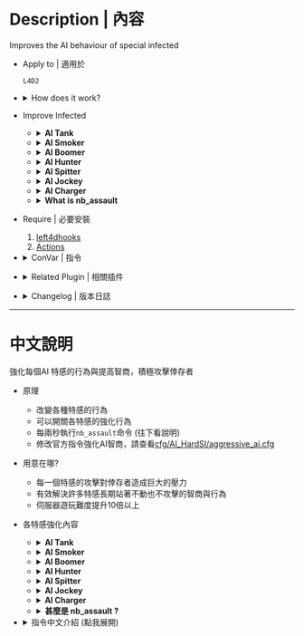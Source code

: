 # Description | 內容
Improves the AI behaviour of special infected

* Apply to | 適用於
    ```
    L4D2
    ```

* <details><summary>How does it work?</summary>

    * Improves the AI behaviour of special infected, make each of them very aggresive
    * Make special infected behop jump as they can
    * Use official cvar to improve AI bots, please check[cfg/AI_HardSI/aggressive_ai.cfg](cfg/AI_HardSI/aggressive_ai.cfg)
	* Execute ```nb_assault``` every 2.0 seconds, read more details about this command below
</details>

* Improve Infected
    * <details><summary><b>AI Tank</b></summary>

        * Stop throwing the underhand rock
        * Modify Official ConVar in ```cfg\AI_HardSI\aggressive_ai.cfg```
            ```php
            // AI Tank will not throw rock within this range (default: 250)
            sm_cvar tank_throw_allow_range 300
            ```

        * Plugin ConVar
            ```php
            // If 1, bhop facsimile on AI tanks
            ai_tank_bhop "1"

            // 1=AI tanks throw rock
            // 0=Ai tanl won't throw rocks
            ai_tank_rock "1"
            ```
    </details>

    * <details><summary><b>AI Smoker</b></summary>

        * Modify Official ConVar in ```cfg\AI_HardSI\aggressive_ai.cfg```
            ```php
            // How much damage to the AI + Human Smoker makes him let go of his victim. (Default: 50)
            // Taking this much damage while pulling victim will make you die (No matter how much health left you have)
            tongue_break_from_damage_amount 250

            // Start to shoot his tongue after 0.1 seconds (Default: 1.5)
            smoker_tongue_delay 0.1
            ```
    </details>

    * <details><summary><b>AI Boomer</b></summary>

        * Modify Official ConVar in ```cfg\AI_HardSI\aggressive_ai.cfg```
            ```php
            // How long an out-of-range Boomer will tolerate being visible before fleeing (Default: 1.0)
            boomer_exposed_time_tolerance 1000.0

            // How long the Boomer waits before he vomits on his target on Normal difficulty (Default: 1.0)
            boomer_vomit_delay 0.1
            ```

        * Plugin ConVar
            ```php
            // If 1, enable bhop facsimile on AI boomers
            ai_boomer_bhop "1"
            ```
    </details>

    * <details><summary><b>AI Hunter</b></summary>

        * Won't leap away (Coop/Realism)
        * Modify Official ConVar in ```cfg\AI_HardSI\aggressive_ai.cfg```
            ```php
            // Range at which hunter prepares pounce	 (Default: 1000)
            hunter_pounce_ready_range 1000

            // Range at which hunter is committed to attack (Default: 75)
            hunter_committed_attack_range 10000

            // Range at which shooting a non-committed AI hunter will cause it to leap away (Coop/Realism, Default: 1000)
            // 0=Disable leap away ability, >0: Restore back Leap Away ability and wait in ambush mode again.
            hunter_leap_away_give_up_range 0

            // Maximum vertical angle hunters can pounce (Default: 45)
            hunter_pounce_max_loft_angle 0

            // AI + Human Hunter skeet damage (Default: 50)
            // Taking this much damage while pouncing will get you skeeted and die (No matter how much health left you have)
            z_pounce_damage_interrupt 150
            ```

        * Plugin ConVar
            ```php
            // At what distance to start pouncing fast
            ai_fast_pounce_proximity 1000

            // Vertical angle to which AI hunter pounces will be restricted
            ai_pounce_vertical_angle 7

            // Mean angle produced by Gaussian RNG
            ai_pounce_angle_mean 10

            // One standard deviation from mean as produced by Gaussian RNG
            ai_pounce_angle_std 20

            // Distance to nearest survivor at which hunter will consider pouncing straight
            ai_straight_pounce_proximity 200

            // If the hunter has a target, it will not straight pounce if the target's aim on the horizontal axis is within this radius
            ai_aim_offset_sensitivity_hunter 30

            // How far in front of himself infected bot will check for a wall. Use '-1' to disable feature
            ai_wall_detection_distance -1

            // If 1, Hunter do scratch animation when pouncing
            ai_pounce_dancing_enable "1"
            ```
    </details>

    * <details><summary><b>AI Spitter</b></summary>

        * Plugin ConVar
            ```php
            // If 1, enable bhop facsimile on AI spitters
            ai_spitter_bhop "1"
            ```
    </details>

    * <details><summary><b>AI Jockey</b></summary>

        * Modify Official ConVar in ```cfg\AI_HardSI\aggressive_ai.cfg```
            ```php
            // AI Jockeys will move to attack survivors within this range (Default: 200)
            z_jockey_leap_range 1000
            ```

        * Plugin ConVar
            ```php
            // How close a jockey will approach before it starts hopping
            ai_hop_activation_proximity 500
            ```
    </details>

    * <details><summary><b>AI Charger</b></summary>

        * Plugin ConVar
            ```php
            // If 1, enable bhop facsimile on AI chargers
            ai_charger_bhop "1"

            // How close a charger will approach before charging
            ai_charger_proximity 300

            // If the charger has a target, it will not straight pounce if the target's aim on the horizontal axis is within this radius
            ai_aim_offset_sensitivity_charger 22.5

            // Charger will charge if its health drops to this level
            ai_health_threshold_charger 300
            ```
    </details>

    * <details><summary><b>What is nb_assault</b></summary>

        * Tell all special infected bots to assault, attack survivors actively instead of not moving like idiots
        * This is official command from valve
        * Not affect AI Smoker
    </details>



* Require | 必要安裝
    1. [left4dhooks](https://forums.alliedmods.net/showthread.php?t=321696)
    2. [Actions](https://forums.alliedmods.net/showthread.php?t=336374)

* <details><summary>ConVar | 指令</summary>

    * cfg\sourcemod\AI_HardSI.cfg
        ```php
        // 0=Plugin off, 1=Plugin on.
        AI_HardSI_enable "1"

        // Frequency(sec) at which the 'nb_assault' command is fired to make SI attack
        ai_assault_reminder_interval "2"

        // File to execute for AI aggressive cvars (in cfg/AI_HardSI folder)
        // Execute file every map changed
        AI_HardSI_aggressive_cfg "aggressive_ai.cfg"

        // 0=Improves the Boomer behaviour off, 1=Improves the Boomer behaviour on.
        AI_HardSI_Boomer_enable "1"

        // 0=Improves the Charger behaviour off, 1=Improves the Charger behaviour on.
        AI_HardSI_Charger_enable "1"

        // 0=Improves the Hunter behaviour off, 1=Improves the Hunter behaviour on.
        AI_HardSI_Hunter_enable "1"

        // 0=Improves the Jockey behaviour off, 1=Improves the Jockey behaviour on.
        AI_HardSI_Jockey_enable "1"

        // 0=Improves the Smoker behaviour off, 1=Improves the Smoker behaviour on.
        AI_HardSI_Smoker_enable "1"

        // 0=Improves the Spitter behaviour off, 1=Improves the Spitter behaviour on.
        AI_HardSI_Spitter_enable "1"

        // 0=Improves the Tank behaviour off, 1=Improves the Tank behaviour on.
        AI_HardSI_Tank_enable "1"

        ... (see "Improve Infected" part)
        ```
</details>

* <details><summary>Related Plugin | 相關插件</summary>

    1. [l4dinfectedbots](/l4dinfectedbots): Spawns multi infected bots in any mode + allows playable special infected in coop/survival + unlock infected slots (10 VS 10 available)
        * 生成多特感控制插件
    2. [l4d_ssi_teleport_fix](https://github.com/fbef0102/Game-Private_Plugin/tree/main/L4D_插件/Special_Infected_%E7%89%B9%E6%84%9F/l4d_ssi_teleport_fix): Teleport AI Infected player to the teammate who is much nearer to survivors.
        * 傳送比較遠的AI特感到靠近倖存者的特感隊友附近
    3. [smart_ai_rock](https://github.com/Target5150/MoYu_Server_Stupid_Plugins/tree/master/The%20Last%20Stand/smart_ai_rock): Fix sticking aim after throws for AI Tanks.
        * AI Tank不會丟underhand rocks動作且丟完石頭後會立馬轉頭攻擊背後的倖存者
</details>

* <details><summary>Changelog | 版本日誌</summary>

    * v2.2 (2025-1-15)
        * Fixed ai tank rock won't throw rocks

    * v2.1 (2025-1-2)
        * Improve code

    * v2.0 (2024-9-9)
        * Add cfg to execute AI aggressive cvars

    * v1.9 (2024-9-4)
        * Fixed AI Smoker not moving after tongue breaks
        * Require Actions

    * v1.8 (2024-4-4)
        * Improve hunter, boomer and charger behavior

    * v1.7 (2024-1-28)
        * Update Cvars

    * v1.6 (2023-6-4)
        * Enable or Disable Each special infected behaviour

    * v1.5 (2023-5-4)
        * Use server console to execute command "nb_assault"

    * v1.4
        * Remake code
        * Replace left4downtown with left4dhooks
        * Compatibility support for SourceMod 1.11. Fixed various warnings.
    </details>

- - - -
# 中文說明
強化每個AI 特感的行為與提高智商，積極攻擊倖存者

* 原理
    * 改變各種特感的行為
    * 可以開關各特感的強化行為
    * 每兩秒執行```nb_assault```命令 (往下看說明)
    * 修改官方指令強化AI智商，請查看[cfg/AI_HardSI/aggressive_ai.cfg](cfg/AI_HardSI/aggressive_ai.cfg)

* 用意在哪?
    * 每一個特感的攻擊對倖存者造成巨大的壓力
    * 有效解決許多特感長期站著不動也不攻擊的智商與行為
    * 伺服器遊玩難度提升10倍以上

* 各特感強化內容
    * <details><summary><b>AI Tank</b></summary>

        * 取消"低手投擲"的丟石頭動作，因為瞄準率0%
        * 更動的官方指令，請查看```cfg\AI_HardSI\aggressive_ai.cfg```
            ```php
            // AI Tank 在距離倖存者此範圍內不會丟石頭 (預設: 250)
            sm_cvar tank_throw_allow_range 300
            ```

        * 插件自帶的指令
            ```php
            // 為1時，AI Tank會連跳
            ai_tank_bhop "1"

            // 1=AI tanks會丟石頭
            // 0=AI tanks不丟石頭
            ai_tank_rock "1"
            ```
    </details>

    * <details><summary><b>AI Smoker</b></summary>

        * 更動的官方指令，請查看```cfg\AI_HardSI\aggressive_ai.cfg```
            ```php
            // AI + 真人 Smoker的舌頭拉走倖存者的期間，被攻擊超過此數值會立刻死亡 (無論剩餘多少血量都一樣，別問我為捨，此遊戲設計的, 預設: 50)
            tongue_break_from_damage_amount 250

            // 當倖存者靠近範圍內的0.1秒後立刻吐舌頭 (預設: 1.5)
            smoker_tongue_delay 0.1
            ```
    </details>

    * <details><summary><b>AI Boomer</b></summary>

        * 更動的官方指令，請查看```cfg\AI_HardSI\aggressive_ai.cfg```
            ```php
            // 被人類看見的1000秒之後才會逃跑 (預設: 1.0)
            boomer_exposed_time_tolerance 1000.0

            // 當倖存者靠近範圍內的0.1秒後立刻嘔吐 (預設: 1.0)
            boomer_vomit_delay 0.1
            ```

        * 插件自帶的指令
            ```php
            // 為1時，AI Boomer會連跳
            ai_boomer_bhop "1"
            ```
    </details>

    * <details><summary><b>AI Hunter</b></summary>

        * 被攻擊的時候不會自動逃跑跳走 (只會出現在戰役/寫實模式)
        * 更動的官方指令，請查看```cfg\AI_HardSI\aggressive_ai.cfg```
            ```php
            // 此數值的範圍內才會蹲下準備撲人 (預設: 1000)
            hunter_pounce_ready_range 1000

            // 此數值的範圍內才會開始撲人 (預設: 75)
            hunter_committed_attack_range 10000

            // 此數值的範圍內還沒攻擊的AI Hunter被人類傷害時會逃跑跳走 (只會出現在戰役/寫實模式，預設: 1000)
            // 0=關閉逃跑跳走能力, >0: 回復逃跑跳走能力並且等待玩家過來
            hunter_leap_away_give_up_range 0

            // AI Hunter跳躍的最大傾角 (避免飛過頭或飛太高，預設: 45)
            hunter_pounce_max_loft_angle 0

            // 此數值的範圍內還沒攻擊的AI Hunter被人類傷害時會逃跑跳走 (只會出現在戰役/寫實模式，預設: 1000)
            // 0=關閉逃跑跳走能力, >0: 回復逃跑跳走能力並且等待玩家過來
            z_pounce_damage_interrupt 150
            ```

        * 插件自帶的指令
            ```php
            // 強迫AI Hunter在1000公尺範圍內蹲下準備撲人
            ai_fast_pounce_proximity 1000

            // 強迫AI Hunter跳躍的最大傾角 (避免飛過頭或飛太高)
            ai_pounce_vertical_angle 7

            // 強制左右飛撲靠近目標，不要垂直飛向目標
            ai_pounce_angle_mean 10
            ai_pounce_angle_std 20

            // 離目標200公尺範圍內考慮直接垂直飛向目標
            ai_straight_pounce_proximity 200

            // 目標倖存者的準心如果在瞄自身AI Hunter的身體低於30度視野範圍內則強制飛撲
            ai_aim_offset_sensitivity_hunter 30

            // 前面有牆壁的範圍內則飛撲的角度會變高，嘗試越過障礙物 (-1: 無限範圍)
            ai_wall_detection_distance -1

            // 為1時，Hunter邊飛撲邊嘗試做出抓傷動作
            ai_pounce_dancing_enable "1"
            ```
    </details>

    * <details><summary><b>AI Spitter</b></summary>

        * 插件自帶的指令
            ```php
            // 為1時，AI Spitter會連跳
            ai_spitter_bhop "1"
            ```
    </details>

    * <details><summary><b>AI Jockey</b></summary>

        * 更動的官方指令，請查看```cfg\AI_HardSI\aggressive_ai.cfg```
            ```php
            // 1000公尺範圍內才會跳躍攻擊倖存者 (預設: 200)
            z_jockey_leap_range 1000
            ```

        * 插件自帶的指令
            ```php
            // 強迫AI Jockey在500公尺範圍內開始連跳
            ai_hop_activation_proximity 500
            ```
    </details>

    * <details><summary><b>AI Charger</b></summary>

        * 插件自帶的指令
            ```php
            // 為1時，AI Charger會連跳
            ai_charger_bhop "1"

            // 強迫AI Charger在300公尺範圍內開始衝刺
            ai_charger_proximity 300

            // 目標倖存者的準心如果在瞄自身AI Charger的身體低於20度視野範圍內則強制衝刺
            ai_aim_offset_sensitivity_charger 22.5

            // 當Charger低於300血量時，強迫AI Charger開始衝刺
            ai_health_threshold_charger 300
            ```
    </details>

    * <details><summary><b>甚麼是 nb_assault ?</b></summary>

        * 強迫所有特感Bots主動往前攻擊倖存者而非像智障一樣待在原地等倖存者過來
        * 這是官方的指令
        * 不影響AI Smoker的行為
    </details>

* <details><summary>指令中文介紹 (點我展開)</summary>

    * cfg\sourcemod\AI_HardSI.cfg
        ```php
        // 0=關閉插件, 1=啟動插件
        AI_HardSI_enable "1"

        // 每兩秒執行 nb_assault 命令，強迫所有特感Bots主動往前攻擊倖存者
        ai_assault_reminder_interval "2"

        // 修改官方指令強化AI智商的文件 (位於 cfg/AI_HardSI 資料夾)
        // 每次換圖都會執行一次
        AI_HardSI_aggressive_cfg "aggressive_ai.cfg"

        // 0=不強化AI Boomer, 1=強化AI Boomer
        AI_HardSI_Boomer_enable "1"

        // 0=不強化AI Charger, 1=強化AI Charger
        AI_HardSI_Charger_enable "1"

        // 0=不強化AI Hunter, 1=強化AI Hunter
        AI_HardSI_Hunter_enable "1"

        // 0=不強化AI Jockey, 1=強化AI Jockey
        AI_HardSI_Jockey_enable "1"

        // 0=不強化AI Smoker, 1=強化AI Smoker
        AI_HardSI_Smoker_enable "1"

        // 0=不強化AI Spitter, 1=強化AI Spitter
        AI_HardSI_Spitter_enable "1"

        // 0=不強化AI Tank, 1=強化AI Tank
        AI_HardSI_Tank_enable "1"

        // 以下指令說明請查看"各特感強化內容"
        ....
        ```
</details> 